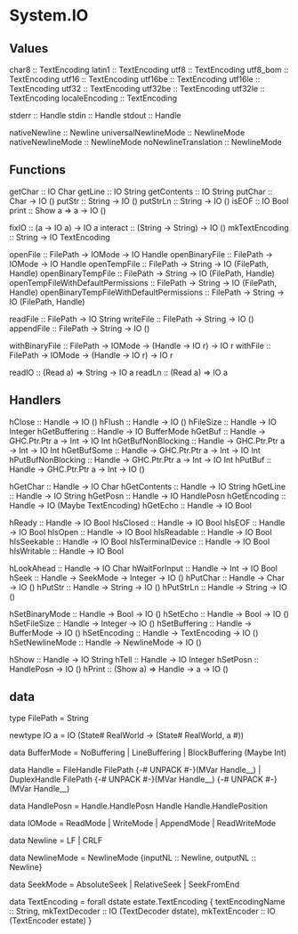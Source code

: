 # System.IO


## Values

char8           :: TextEncoding
latin1          :: TextEncoding
utf8            :: TextEncoding
utf8_bom        :: TextEncoding
utf16           :: TextEncoding
utf16be         :: TextEncoding
utf16le         :: TextEncoding
utf32           :: TextEncoding
utf32be         :: TextEncoding
utf32le         :: TextEncoding
localeEncoding  :: TextEncoding

stderr :: Handle
stdin  :: Handle
stdout :: Handle

nativeNewline        :: Newline
universalNewlineMode :: NewlineMode
nativeNewlineMode    :: NewlineMode
noNewlineTranslation :: NewlineMode


## Functions

getChar     :: IO Char
getLine     :: IO String
getContents :: IO String
putChar     :: Char   -> IO ()
putStr      :: String -> IO ()
putStrLn    :: String -> IO ()
isEOF       :: IO Bool
print       :: Show a => a -> IO ()

fixIO          :: (a -> IO a) -> IO a
interact       :: (String -> String) -> IO ()
mkTextEncoding :: String -> IO TextEncoding

openFile       :: FilePath -> IOMode -> IO Handle
openBinaryFile :: FilePath -> IOMode -> IO Handle
openTempFile   :: FilePath -> String -> IO (FilePath, Handle)
openBinaryTempFile :: FilePath -> String -> IO (FilePath, Handle)
openTempFileWithDefaultPermissions :: FilePath -> String -> IO (FilePath, Handle)
openBinaryTempFileWithDefaultPermissions :: FilePath -> String -> IO (FilePath, Handle)

readFile   :: FilePath -> IO String
writeFile  :: FilePath -> String -> IO ()
appendFile :: FilePath -> String -> IO ()

withBinaryFile :: FilePath -> IOMode -> (Handle -> IO r) -> IO r
withFile       :: FilePath -> IOMode -> (Handle -> IO r) -> IO r

readIO :: (Read a) => String -> IO a
readLn :: (Read a) => IO a


## Handlers

hClose             :: Handle -> IO ()
hFlush             :: Handle -> IO ()
hFileSize          :: Handle -> IO Integer
hGetBuffering      :: Handle -> IO BufferMode
hGetBuf            :: Handle -> GHC.Ptr.Ptr a -> Int -> IO Int
hGetBufNonBlocking :: Handle -> GHC.Ptr.Ptr a -> Int -> IO Int
hGetBufSome        :: Handle -> GHC.Ptr.Ptr a -> Int -> IO Int
hPutBufNonBlocking :: Handle -> GHC.Ptr.Ptr a -> Int -> IO Int
hPutBuf            :: Handle -> GHC.Ptr.Ptr a -> Int -> IO ()

hGetChar           :: Handle -> IO Char
hGetContents       :: Handle -> IO String
hGetLine           :: Handle -> IO String
hGetPosn           :: Handle -> IO HandlePosn
hGetEncoding       :: Handle -> IO (Maybe TextEncoding)
hGetEcho           :: Handle -> IO Bool

hReady             :: Handle -> IO Bool
hIsClosed          :: Handle -> IO Bool
hIsEOF             :: Handle -> IO Bool
hIsOpen            :: Handle -> IO Bool
hIsReadable        :: Handle -> IO Bool
hIsSeekable        :: Handle -> IO Bool
hIsTerminalDevice  :: Handle -> IO Bool
hIsWritable        :: Handle -> IO Bool

hLookAhead         :: Handle -> IO Char
hWaitForInput      :: Handle -> Int -> IO Bool
hSeek              :: Handle -> SeekMode -> Integer -> IO ()
hPutChar           :: Handle -> Char         -> IO ()
hPutStr            :: Handle -> String       -> IO ()
hPutStrLn          :: Handle -> String       -> IO ()

hSetBinaryMode     :: Handle -> Bool         -> IO ()
hSetEcho           :: Handle -> Bool         -> IO ()
hSetFileSize       :: Handle -> Integer      -> IO ()
hSetBuffering      :: Handle -> BufferMode   -> IO ()
hSetEncoding       :: Handle -> TextEncoding -> IO ()
hSetNewlineMode    :: Handle -> NewlineMode  -> IO ()

hShow              :: Handle -> IO String
hTell              :: Handle -> IO Integer
hSetPosn           :: HandlePosn -> IO ()
hPrint :: (Show a) => Handle -> a -> IO ()



## data

type FilePath = String

newtype IO a = IO (State# RealWorld -> (State# RealWorld, a #))

data BufferMode = NoBuffering | LineBuffering | BlockBuffering (Maybe Int)

data Handle
  = FileHandle FilePath
  {-# UNPACK #-}(MVar Handle__)
  | DuplexHandle FilePath
  {-# UNPACK #-}(MVar Handle__)
  {-# UNPACK #-}(MVar Handle__)

data HandlePosn = Handle.HandlePosn Handle Handle.HandlePosition

data IOMode = ReadMode | WriteMode | AppendMode | ReadWriteMode

data Newline = LF | CRLF

data NewlineMode = NewlineMode {inputNL :: Newline, outputNL :: Newline}

data SeekMode = AbsoluteSeek | RelativeSeek | SeekFromEnd

data TextEncoding = forall dstate estate.TextEncoding
    {
      textEncodingName :: String,
      mkTextDecoder :: IO (TextDecoder dstate),
      mkTextEncoder :: IO (TextEncoder estate)
    }
